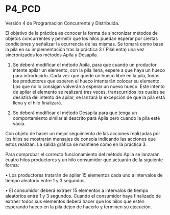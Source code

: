 # P4_PCD
Versión 4 de Programación Concurrente y Distribuida.


El  objetivo de la práctica es conocer  la forma de sincronizar  métodos de objetos
concurrentes  y  permitir  que  los  hilos  puedan  esperar  por  ciertas  condiciones  y
señalizar la ocurrencia de las mismas.
Se tomará como base la pila en su implementación tras la práctica 3 ( PilaLenta) una
vez sincronizados los métodos Apila y Desapila.

1. Se deberá modificar el  método  Apila,  para que cuando un productor intente
apilar  un  elemento,  con  la  pila  llena,  espere  a  que  haya  un  hueco  para
introducirlo. Cada vez que quede un hueco libre en la pila, todos los productores
que esperen el  hueco intentarán colocar su elemento. Los que no lo consigan
volverán a  esperar  un  nuevo  hueco.  Este intento  de  apilar  el  elemento se
realizará tres veces, transcurridos los cuales se desistirá del  intento de apilar,
se lanzará la excepción de que la pila está llena y el hilo finalizará.

2. Se deberá modificar el  método Desapila para que tenga un comportamiento
similar al descrito para Apila pero cuando la pila esté vacía.

Con objeto de hacer un mejor seguimiento de las acciones realizadas por los hilos se
mostrarán mensajes de consola indicando las acciones que estos realizan. La salida
gráfica se mantiene como en la práctica 3.

Para comprobar el correcto funcionamiento del método Apila se lanzarán cuatro hilos
productores y un hilo consumidor que actuarán de la siguiente forma:

• Los  productores  tratarán  de  apilar  15  elementos  cada  uno  a  intervalos  de
tiempo aleatorio entre 1 y 3 segundos. 

• El consumidor deberá extraer 15 elementos a intervalos de tiempo aleatorios
entre 1 y 3 segundos. Cuando el  consumidor haya finalizado de extraer todos
sus elementos deberá hacer que los hilos que estén esperando hueco en la pila
dejen de hacerlo y terminen su ejecución.
